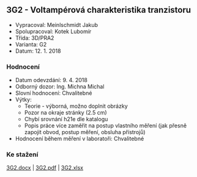## 3G2 - Voltampérová charakteristika tranzistoru
 - Vypracoval: Meinlschmidt Jakub
 - Spolupracoval: Kotek Lubomír
 - Třída: 3D/PRA2
 - Varianta: G2
 - Datum: 12. 1. 2018

### Hodnocení
 - Datum odevzdání: 9. 4. 2018
 - Odborný dozor: Ing. Michna Michal
 - Slovní hodnocení: Chvalitebné
 - Výtky:
     - Teorie - výborná, možno doplnit obrázky
     - Pozor na okraje stránky (2.5 cm)
     - Chybí srovnání h21e dle katalogu
     - Popis práce více zaměřit na postup vlastního měření (jak přesně zapojit obvod, postup měření, obsluha přístrojů)
 - Hodnocení během měření v laboratoři: Chvalitebné
     
### Ke stažení
[3G2.docx](https://github.com/jmeinlschmidt/mereni-sps-cl/blob/master/3G/3G2/3G2.docx) | [3G2.pdf](https://github.com/jmeinlschmidt/mereni-sps-cl/blob/master/3G/3G2/3G2.pdf) | [3G2.xlsx](https://github.com/jmeinlschmidt/mereni-sps-cl/blob/master/3G/3G2/3G2.xlsx)
